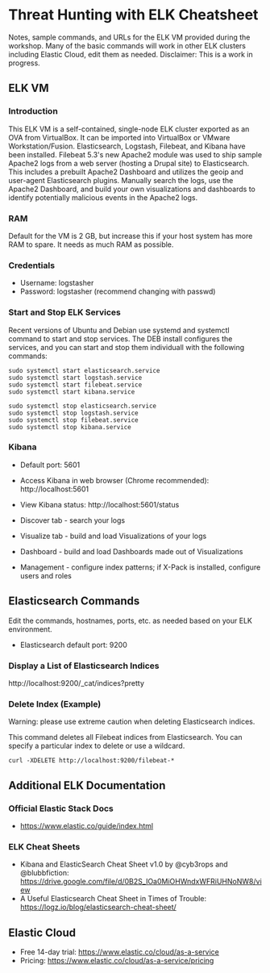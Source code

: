 # Threat Hunting with ELK Cheatsheet

Notes, sample commands, and URLs for the ELK VM provided during the workshop. Many of the basic commands will work in other ELK clusters including Elastic Cloud, edit them as needed. Disclaimer: This is a work in progress.

## ELK VM

### Introduction
This ELK VM is a self-contained, single-node ELK cluster exported as an OVA from VirtualBox. It can be imported into VirtualBox or VMware Workstation/Fusion. Elasticsearch, Logstash, Filebeat, and Kibana have been installed. Filebeat 5.3's new Apache2 module was used to ship sample Apache2 logs from a web server (hosting a Drupal site) to Elasticsearch. This includes a prebuilt Apache2 Dashboard and utilizes the geoip and user-agent Elasticsearch plugins. Manually search the logs, use the Apache2 Dashboard, and build your own visualizations and dashboards to identify potentially malicious events in the Apache2 logs.

### RAM
Default for the VM is 2 GB, but increase this if your host system has more RAM to spare. It needs as much RAM as possible.

### Credentials
* Username: logstasher
* Password: logstasher (recommend changing with passwd)

### Start and Stop ELK Services
Recent versions of Ubuntu and Debian use systemd and systemctl command to start and stop services. The DEB install configures the services, and you can start and stop them individuall with the following commands:
```
sudo systemctl start elasticsearch.service
sudo systemctl start logstash.service
sudo systemctl start filebeat.service
sudo systemctl start kibana.service

sudo systemctl stop elasticsearch.service
sudo systemctl stop logstash.service
sudo systemctl stop filebeat.service
sudo systemctl stop kibana.service
```

### Kibana
* Default port: 5601
* Access Kibana in web browser (Chrome recommended): http://localhost:5601
* View Kibana status: http://localhost:5601/status

* Discover tab - search your logs
* Visualize tab - build and load Visualizations of your logs
* Dashboard - build and load Dashboards made out of Visualizations
* Management - configure index patterns; if X-Pack is installed, configure users and roles

## Elasticsearch Commands
Edit the commands, hostnames, ports, etc. as needed based on your ELK environment. 
* Elasticsearch default port: 9200

### Display a List of Elasticsearch Indices
http://localhost:9200/_cat/indices?pretty

### Delete Index (Example)
Warning: please use extreme caution when deleting Elasticsearch indices.

This command deletes all Filebeat indices from Elasticsearch. You can specify a particular index to delete or use a wildcard.
```
curl -XDELETE http://localhost:9200/filebeat-*
```

## Additional ELK Documentation

### Official Elastic Stack Docs
* https://www.elastic.co/guide/index.html

### ELK Cheat Sheets
* Kibana and ElasticSearch Cheat Sheet v1.0 by @cyb3rops and @blubbfiction: https://drive.google.com/file/d/0B2S_IOa0MiOHWndxWFRiUHNoNW8/view
* A Useful Elasticsearch Cheat Sheet in Times of Trouble: https://logz.io/blog/elasticsearch-cheat-sheet/


## Elastic Cloud
* Free 14-day trial: https://www.elastic.co/cloud/as-a-service
* Pricing: https://www.elastic.co/cloud/as-a-service/pricing
